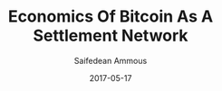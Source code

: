 ---
layout: writing
title: Economics Of Bitcoin As A Settlement Network
date: 2017-05-17
categories: ['Bitcoin Economics']
author: ['Saifedean Ammous']
excerpt: As Bitcoin’s popularity continues to increase, its transaction fees rise as well, leading to the customary chorus of doom and gloom by those still stuck in stage 1 of dealing with Bitcoin grief. With average transaction fees exceeding $2, the doom-mongers assure us Bitcoin is doomed, because nobody wants to pay $2 to make a payment, when credit cards, paypal, and many other options charge far less transaction costs.
external_url: https://nakamotoinstitute.org/mempool/economics-of-bitcoin-as-a-settlement-network/
---